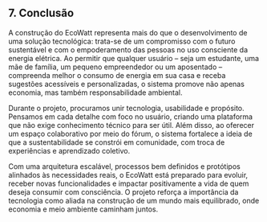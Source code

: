 ## 7. Conclusão

A construção do EcoWatt representa mais do que o desenvolvimento de uma solução tecnológica: trata-se de um compromisso com o futuro sustentável e com o empoderamento das pessoas no uso consciente da energia elétrica. Ao permitir que qualquer usuário – seja um estudante, uma mãe de família, um pequeno empreendedor ou um aposentado – compreenda melhor o consumo de energia em sua casa e receba sugestões acessíveis e personalizadas, o sistema promove não apenas economia, mas também responsabilidade ambiental.

Durante o projeto, procuramos unir tecnologia, usabilidade e propósito. Pensamos em cada detalhe com foco no usuário, criando uma plataforma que não exige conhecimento técnico para ser útil. Além disso, ao oferecer um espaço colaborativo por meio do fórum, o sistema fortalece a ideia de que a sustentabilidade se constrói em comunidade, com troca de experiências e aprendizado coletivo.

Com uma arquitetura escalável, processos bem definidos e protótipos alinhados às necessidades reais, o EcoWatt está preparado para evoluir, receber novas funcionalidades e impactar positivamente a vida de quem deseja consumir com consciência. O projeto reforça a importância da tecnologia como aliada na construção de um mundo mais equilibrado, onde economia e meio ambiente caminham juntos.
